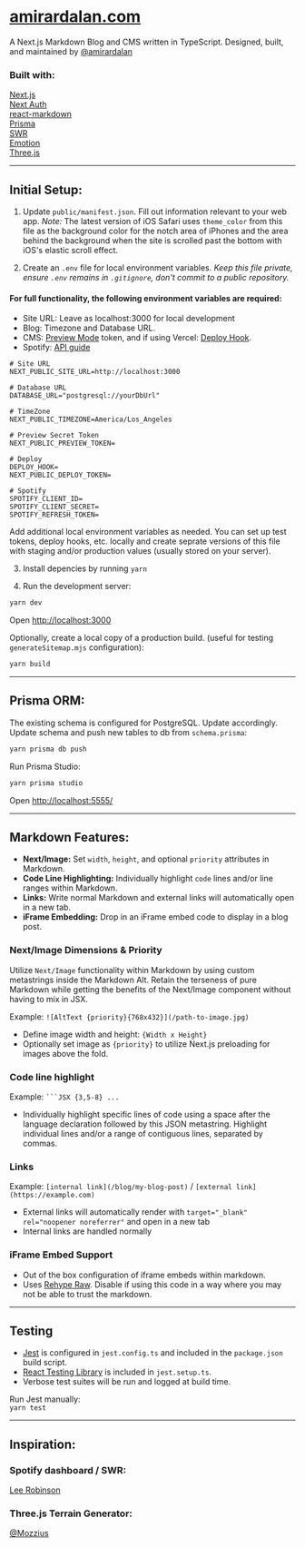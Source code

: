 # [amirardalan.com](https://amirardalan.com)

A Next.js Markdown Blog and CMS written in TypeScript. Designed, built, and maintained by [@amirardalan](https://github.com/amirardalan)

### Built with:

[Next.js](https://github.com/vercel/next.js/)  
[Next Auth](https://next-auth.js.org/)  
[react-markdown](https://github.com/remarkjs/react-markdown)  
[Prisma](https://github.com/prisma/prisma)  
[SWR](https://github.com/vercel/swr)  
[Emotion](https://github.com/emotion-js/emotion)  
[Three.js](https://github.com/mrdoob/three.js/)  

---

## Initial Setup: 
1. Update `public/manifest.json`. Fill out information relevant to your web app. _Note:_ The latest version of iOS Safari uses `theme_color` from this file as the background color for the notch area of iPhones and the area behind the background when the site is scrolled past the bottom with iOS's elastic scroll effect.

2. Create an `.env` file for local environment variables.
_Keep this file private, ensure `.env` remains in `.gitignore`, don't commit to a public repository._

#### For full functionality, the following environment variables are required:

- Site URL: Leave as localhost:3000 for local development
- Blog: Timezone and Database URL.
- CMS: [Preview Mode](https://nextjs.org/docs/advanced-features/preview-mode#securely-accessing-it-from-your-headless-cms) token, and if using Vercel: [Deploy Hook](https://vercel.com/docs/concepts/git/deploy-hooks).
- Spotify: [API guide](https://developer.spotify.com/documentation/web-api/quick-start/)

```
# Site URL
NEXT_PUBLIC_SITE_URL=http://localhost:3000

# Database URL
DATABASE_URL="postgresql://yourDbUrl"

# TimeZone
NEXT_PUBLIC_TIMEZONE=America/Los_Angeles

# Preview Secret Token
NEXT_PUBLIC_PREVIEW_TOKEN=

# Deploy
DEPLOY_HOOK=
NEXT_PUBLIC_DEPLOY_TOKEN=

# Spotify
SPOTIFY_CLIENT_ID=
SPOTIFY_CLIENT_SECRET=
SPOTIFY_REFRESH_TOKEN=
```
Add additional local environment variables as needed. You can set up test tokens, deploy hooks, etc. locally and create seprate versions of this file with staging and/or production values (usually stored on your server).

3. Install depencies by running `yarn`

4. Run the development server:

```bash
yarn dev
```

Open [http://localhost:3000](http://localhost:3000)

Optionally, create a local copy of a production build. (useful for testing `generateSitemap.mjs` configuration):

```bash
yarn build
```
---

## Prisma ORM:

The existing schema is configured for PostgreSQL. Update accordingly.  
Update schema and push new tables to db from `schema.prisma`:

```bash
yarn prisma db push
```

Run Prisma Studio:

```bash
yarn prisma studio
```

Open [http://localhost:5555/](http://localhost:5555/)

---

## Markdown Features:
- **Next/Image:** Set `width`, `height`, and optional `priority` attributes in Markdown.
- **Code Line Highlighting:** Individually highlight `code` lines and/or line ranges within Markdown.
- **Links:** Write normal Markdown and external links will automatically open in a new tab.
- **iFrame Embedding:** Drop in an iFrame embed code to display in a blog post.

### Next/Image Dimensions & Priority
Utilize `Next/Image` functionality within Markdown by using custom metastrings inside the Markdown Alt.
Retain the terseness of pure Markdown while getting the benefits of the Next/Image component without having to mix in JSX.

Example: `![AltText {priority}{768x432}](/path-to-image.jpg)`
- Define image width and height: `{Width x Height}`
- Optionally set image as `{priority}` to utilize Next.js preloading for images above the fold.

### Code line highlight
Example: ` ```JSX {3,5-8} ... `
- Individually highlight specific lines of code using a space after the language declaration followed by this JSON metastring. Highlight individual lines and/or a range of contiguous lines, separated by commas.

### Links
Example: `[internal link](/blog/my-blog-post)` / `[external link](https://example.com)`
- External links will automatically render with `target="_blank" rel="noopener noreferrer"` and open in a new tab
- Internal links are handled normally

### iFrame Embed Support
- Out of the box configuration of iframe embeds within markdown.
- Uses [Rehype Raw](https://github.com/rehypejs/rehype-raw). Disable if using this code in a way where you may not be able to trust the markdown.

---

## Testing

- [Jest](jestjs.io/) is configured in `jest.config.ts` and included in the `package.json` build script.
- [React Testing Library](https://github.com/testing-library/react-testing-library) is included in `jest.setup.ts`.
- Verbose test suites will be run and logged at build time.

Run Jest manually:  
`yarn test`

---

## Inspiration:

### Spotify dashboard / SWR:
[Lee Robinson](https://github.com/leerob/leerob.io)

### Three.js Terrain Generator:
[@Mozzius](https://github.com/Mozzius/terrain-fiber)




